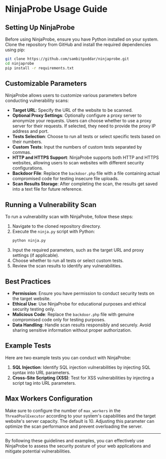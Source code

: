 # NinjaProbe Usage Guide

## Setting Up NinjaProbe

Before using NinjaProbe, ensure you have Python installed on your system. Clone the repository from GitHub and install the required dependencies using pip:

```bash
git clone https://github.com/sambitpoddar/ninjaprobe.git
cd ninjaprobe
pip install -r requirements.txt
```

## Customizable Parameters

NinjaProbe allows users to customize various parameters before conducting vulnerability scans:

- **Target URL**: Specify the URL of the website to be scanned.
- **Optional Proxy Settings**: Optionally configure a proxy server to anonymize your requests. Users can choose whether to use a proxy server for their requests. If selected, they need to provide the proxy IP address and port.
- **Tests Selection**: Choose to run all tests or select specific tests based on their numbers.
- **Custom Tests**: Input the numbers of custom tests separated by commas.
- **HTTP and HTTPS Support**: NinjaProbe supports both HTTP and HTTPS websites, allowing users to scan websites with different security configurations.
- **Backdoor File**: Replace the `backdoor.php` file with a file containing actual compromised code for testing insecure file uploads.
- **Scan Results Storage**: After completing the scan, the results get saved into a text file for future reference.

## Running a Vulnerability Scan

To run a vulnerability scan with NinjaProbe, follow these steps:

1. Navigate to the cloned repository directory.
2. Execute the `ninja.py` script with Python:
    ```bash
    python ninja.py
    ```
3. Input the required parameters, such as the target URL and proxy settings (if applicable).
4. Choose whether to run all tests or select custom tests.
5. Review the scan results to identify any vulnerabilities.

## Best Practices

- **Permission**: Ensure you have permission to conduct security tests on the target website.
- **Ethical Use**: Use NinjaProbe for educational purposes and ethical security testing only.
- **Malicious Code**: Replace the `backdoor.php` file with genuine compromised code only for testing purposes.
- **Data Handling**: Handle scan results responsibly and securely. Avoid sharing sensitive information without proper authorization.

## Example Tests

Here are two example tests you can conduct with NinjaProbe:

1. **SQL Injection**: Identify SQL injection vulnerabilities by injecting SQL syntax into URL parameters.
2. **Cross-Site Scripting (XSS)**: Test for XSS vulnerabilities by injecting a script tag into URL parameters.

## Max Workers Configuration

Make sure to configure the number of `max_workers` in the `ThreadPoolExecutor` according to your system's capabilities and the target website's server capacity. The default is 10. Adjusting this parameter can optimize the scan performance and prevent overloading the server.

---
By following these guidelines and examples, you can effectively use NinjaProbe to assess the security posture of your web applications and mitigate potential vulnerabilities.
